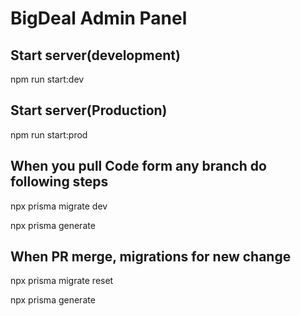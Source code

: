 # BigDeal Admin Panel

## Start server(development)

npm run start:dev

## Start server(Production)

npm run start:prod

## When you pull Code form any branch do following steps

npx prisma migrate dev

npx prisma generate

## When PR merge, migrations for new change

npx prisma migrate reset

npx prisma generate
